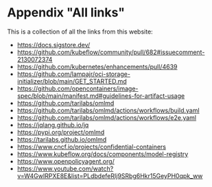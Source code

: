 <!-- this file is generated by toolings -->
# Appendix "All links"
               
This is a collection of all the links from this website:

- https://docs.sigstore.dev/
- https://github.com/kubeflow/community/pull/682#issuecomment-2130072374
- https://github.com/kubernetes/enhancements/pull/4639
- https://github.com/lampajr/oci-storage-initializer/blob/main/GET_STARTED.md
- https://github.com/opencontainers/image-spec/blob/main/manifest.md#guidelines-for-artifact-usage
- https://github.com/tarilabs/omlmd
- https://github.com/tarilabs/omlmd/actions/workflows/build.yaml
- https://github.com/tarilabs/omlmd/actions/workflows/e2e.yaml
- https://jqlang.github.io/jq
- https://pypi.org/project/omlmd
- https://tarilabs.github.io/omlmd
- https://www.cncf.io/projects/confidential-containers
- https://www.kubeflow.org/docs/components/model-registry
- https://www.openpolicyagent.org/
- https://www.youtube.com/watch?v=W4GwIRPXE8E&list=PLdbdefeRIj9SRbg6Hkr15GeyPH0qpk_ww


